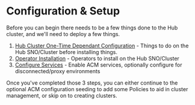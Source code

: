 # Configuration & Setup

Before you can begin there needs to be a few things done to the Hub cluster, and we'll need to deploy a few things.

1. [Hub Cluster One-Time Dependant Configuration](./hub-setup.md) - Things to do on the Hub SNO/Cluster before installing things.
2. [Operator Installation](./operator-installation.md) - Operators to install on the Hub SNO/Cluster
3. [Configure Services](./configure-services.md) - Enable ACM services, optionally configure for disconnected/proxy environments

Once you've completed those 3 steps, you can either continue to the optional ACM configuration seeding to add some Policies to aid in cluster management, or skip on to creating clusters.
